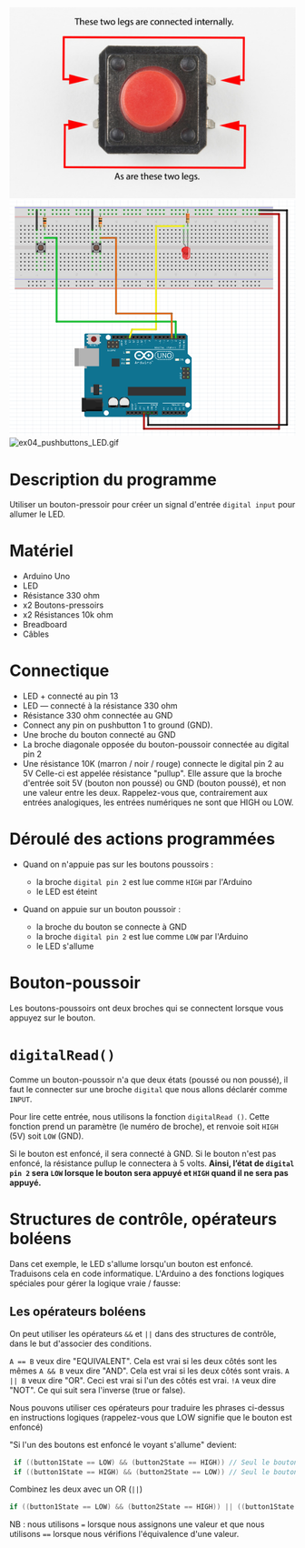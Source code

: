 ![bouton-connexions.jpg](bouton-connexions.jpg)
![ex04_pushbuttons_LED.png](ex04_pushbuttons_LED.png)
![ex04_pushbuttons_LED.gif](ex04_pushbuttons_LED.gif)

# Description du programme
Utiliser un bouton-pressoir pour créer un signal d'entrée `digital input` pour allumer le LED.

# Matériel
  - Arduino Uno
  - LED
  - Résistance 330 ohm
  - x2 Boutons-pressoirs
  - x2 Résistances 10k ohm
  - Breadboard
  - Câbles

# Connectique
  - LED + connecté au pin 13
  - LED — connecté à la résistance 330 ohm
  - Résistance 330 ohm connectée au GND 
  - Connect any pin on pushbutton 1 to ground (GND).
  - Une broche du bouton connecté au GND
  - La broche diagonale opposée du bouton-poussoir connectée au digital pin 2
  - Une résistance 10K (marron / noir / rouge) connecte le digital pin 2 au 5V
    Celle-ci est appelée résistance "pullup". Elle assure que la broche d'entrée soit 5V (bouton non poussé) ou GND (bouton poussé), et non une valeur entre les deux.
    Rappelez-vous que, contrairement aux entrées analogiques, les entrées numériques ne sont que HIGH ou LOW.

# Déroulé des actions programmées
  - Quand on n'appuie pas sur les boutons poussoirs :
      - la broche `digital pin 2` est lue comme `HIGH` par l'Arduino
      - le LED est éteint

  - Quand on appuie sur un bouton poussoir :
      - la broche du bouton se connecte à GND
      - la broche `digital pin 2` est lue comme `LOW` par l'Arduino
      - le LED s'allume


# Bouton-poussoir

Les boutons-poussoirs ont deux broches qui se connectent lorsque vous appuyez sur le bouton.


# `digitalRead()`

Comme un bouton-poussoir n'a que deux états (poussé ou non poussé), il faut le connecter sur une broche `digital` que nous allons déclarér comme `INPUT`. 

Pour lire cette entrée, nous utilisons la fonction `digitalRead ()`. Cette fonction prend un paramètre (le numéro de broche), et renvoie soit `HIGH` (5V) soit `LOW` (GND).

Si le bouton est enfoncé, il sera connecté à GND. Si le bouton n'est pas enfoncé, la résistance pullup le connectera à 5 volts.
**Ainsi, l’état de `digital pin 2` sera `LOW` lorsque le bouton sera appuyé et `HIGH` quand il ne sera pas appuyé.**


# Structures de contrôle, opérateurs boléens

Dans cet exemple, le LED s'allume lorsqu'un bouton est enfoncé. Traduisons cela en code informatique. L'Arduino a des fonctions logiques spéciales pour gérer la logique vraie / fausse:

## Les opérateurs boléens

On peut utiliser les opérateurs `&&` et `||` dans des structures de contrôle, dans le but d'associer des conditions.

`A == B` veux dire "EQUIVALENT". Cela est vrai si les deux côtés sont les mêmes
`A && B` veux dire "AND". Cela est vrai si les deux côtés sont vrais.
`A || B` veux dire "OR". Ceci est vrai si l'un des côtés est vrai.
`!A` veux dire "NOT". Ce qui suit sera l'inverse (true or false).


Nous pouvons utiliser ces opérateurs pour traduire les phrases ci-dessus en instructions logiques (rappelez-vous que LOW signifie que le bouton est enfoncé)

"Si l'un des boutons est enfoncé le voyant s'allume" devient:
```java
 if ((button1State == LOW) && (button2State == HIGH)) // Seul le bouton 1 est enfoncé, allume le LED
 if ((button1State == HIGH) && (button2State == LOW)) // Seul le bouton 2 est enfoncé, allume le LED
```

Combinez les deux avec un OR (`||`) 

```java
if ((button1State == LOW) && (button2State == HIGH)) || ((button1State == HIGH) && (button2State == LOW))  // Si le bouton 1 est enfoncé ou si le bouton 2 est enfoncé, allume le LED
```

NB : nous utilisons `=` lorsque nous assignons une valeur et que nous utilisons `==` lorsque nous vérifions l'équivalence d'une valeur.